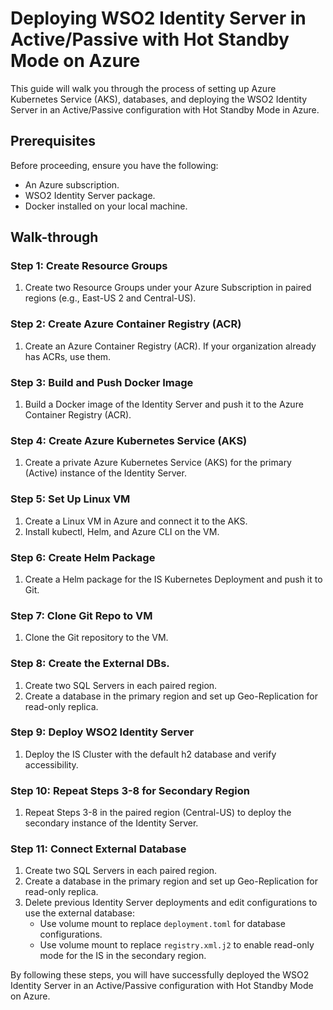 # Deploying WSO2 Identity Server in Active/Passive with Hot Standby Mode on Azure

This guide will walk you through the process of setting up Azure Kubernetes Service (AKS), databases, and deploying the WSO2 Identity Server in an Active/Passive configuration with Hot Standby Mode in Azure.

## Prerequisites

Before proceeding, ensure you have the following:

- An Azure subscription.
- WSO2 Identity Server package.
- Docker installed on your local machine.

## Walk-through

### Step 1: Create Resource Groups

1. Create two Resource Groups under your Azure Subscription in paired regions (e.g., East-US 2 and Central-US).

### Step 2: Create Azure Container Registry (ACR)

1. Create an Azure Container Registry (ACR). If your organization already has ACRs, use them.

### Step 3: Build and Push Docker Image

1. Build a Docker image of the Identity Server and push it to the Azure Container Registry (ACR).

### Step 4: Create Azure Kubernetes Service (AKS)

1. Create a private Azure Kubernetes Service (AKS) for the primary (Active) instance of the Identity Server.

### Step 5: Set Up Linux VM

1. Create a Linux VM in Azure and connect it to the AKS.
2. Install kubectl, Helm, and Azure CLI on the VM.

### Step 6: Create Helm Package

1. Create a Helm package for the IS Kubernetes Deployment and push it to Git.

### Step 7: Clone Git Repo to VM

1. Clone the Git repository to the VM.

### Step 8: Create the External DBs.

1. Create two SQL Servers in each paired region.
2. Create a database in the primary region and set up Geo-Replication for read-only replica.

### Step 9: Deploy WSO2 Identity Server

1. Deploy the IS Cluster with the default h2 database and verify accessibility.

### Step 10: Repeat Steps 3-8 for Secondary Region

1. Repeat Steps 3-8 in the paired region (Central-US) to deploy the secondary instance of the Identity Server.

### Step 11: Connect External Database

1. Create two SQL Servers in each paired region.
2. Create a database in the primary region and set up Geo-Replication for read-only replica.
3. Delete previous Identity Server deployments and edit configurations to use the external database:
   - Use volume mount to replace `deployment.toml` for database configurations.
   - Use volume mount to replace `registry.xml.j2` to enable read-only mode for the IS in the secondary region.

By following these steps, you will have successfully deployed the WSO2 Identity Server in an Active/Passive configuration with Hot Standby Mode on Azure.
